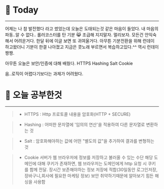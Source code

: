 # 🥚 Today
---
어제는 나 참 발전했다 라고 썼었는데 오늘은 도태되는것 같은 마음이 들었다. 내 마음의 파동..알 수 없다.. 롤러코스터를 탄 기분 😹 조급해 지지말자. 멀리보자. 모든건 안익숙해서 어려운거다. 한달 뒤에 이글 보면 또 귀여울거다. 아무튼 기분전환을 위해 런데이 하고왔더니 기분이 한결 나아졌고 지금은 콧노래 부르면서 복습하고있다.^^ 역시 런데이 짱짱. 

아무튼 오늘은 보안/인증에 대해 배웠다.
HTTPS
Hashing
Salt
Cookie

음..로직이 어렵다기보다는 과제가 어려웠다. 

# 👊 오늘 공부한것 
----
> - HTTPS : Http 프로토콜 내용을 암호화(HTTP + SECURE)

> - Hashing : 어떠한 문자열에 '임의의 연산'을 적용하여 다른 문자열로 변환하는 것

> - Salt : 암호화해야하는 값에 어떤 "별도의 값"을 추가하여 결과를 변형하는 것

> - Cookie 
서버가 웹 브라우저에 정보를 저장하고 불러올 수 있는 수단
해당 도메인에 대해 쿠키가 존재하면, 웹 브라우저는 도메인에게 http 요청 시 쿠키를 함께 전달.
>  장시간 보존해야하는 정보 저장에 적합(30일동안 로그인저장, 장바구니,회사에 필요한 마케팅 정보)
>  보안 취약하기때문에 알아보기 힘든 해싱을 사용함




